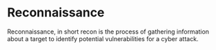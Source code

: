 # Reconnaissance 

Reconnaissance, in short recon is the process of gathering information about a target to identify potential vulnerabilities for a cyber attack.
